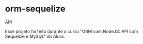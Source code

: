 # orm-sequelize

API 

Esse projeto foi feito durante o curso "ORM com NodeJS: API com Sequelize e MySQL" da Alura.
